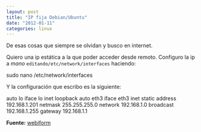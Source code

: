 ```yaml
---
layout: post
title: "IP fija Debian/Ubuntu"
date: "2012-01-11"
categories: linux
---
```


De esas cosas que siempre se olvidan y busco en internet.

Quiero una ip estática a la que poder acceder desde remoto. Configuro la ip a _mano_ `editando/etc/network/interfaces` haciendo:

sudo nano /etc/network/interfaces

Y la configuración que escribo es la siguiente:

auto lo
iface lo inet loopback
auto eth3
iface eth3 inet static
address 192.168.1.201
netmask 255.255.255.0
network 192.168.1.0
broadcast 192.168.1.255
gateway 192.168.1.1

**Fuente:** [webiform](https://webiforme.blogspot.com/2011/07/instalando-xubuntu-1104.html)
